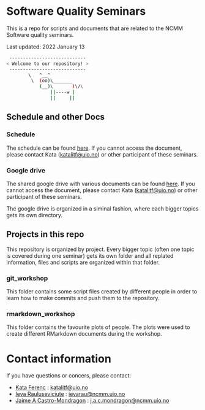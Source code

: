 # Software Quality Seminars

This is a repo for scripts and documents that are related to the NCMM Software quality seminars.

Last updated: 2022 January 13


```bash
 ---------------------------- 
< Welcome to our repository! >
 ---------------------------- 
        \   ^__^
         \  (oo)\_______
            (__)\       )\/\
                ||----w |
                ||     ||
```

## Schedule and other Docs

### Schedule

The schedule can be found [here](https://docs.google.com/spreadsheets/d/13oWnAZTcVFK9D5O54n6-2I7ozBEdRzNTiytrlhiegsU/edit#gid=0). If you cannot access the document, please contact Kata (katalitf@uio.no) or other participant of these seminars.

### Google drive

The shared google drive with various documents can be found [here](https://drive.google.com/drive/folders/11SDUz02oOJbmFvVxVFNtBzQBJIWqEy2w). If you cannot access the document, please contact Kata (katalitf@uio.no) or other participant of these seminars.

The google drive is organized in a siminal fashion, where each bigger topics gets its own directory.

## Projects in this repo

This repository is organized by project. Every bigger topic (often one topic is covered during one seminar) gets its own folder and all replated information, files and scripts are organized within that folder.

### git_workshop

This folder contains some script files created by different people in order to learn how to make commits and push them to the repository.

### rmarkdown_workshop

This folder contains the favourite plots of people. The plots were used to create different RMarkdown documents during the workshop.




# Contact information

If you have questions or concers, please contact:

- [Kata Ferenc](https://github.com/ferenckata) : katalitf@uio.no
- [Ieva Rauluseviciute](https://bitbucket.org/ievara/)     : ievarau@ncmm.uio.no
- [Jaime A Castro-Mondragon](https://jaimicore.github.io/) : j.a.c.mondragon@ncmm.uio.no
